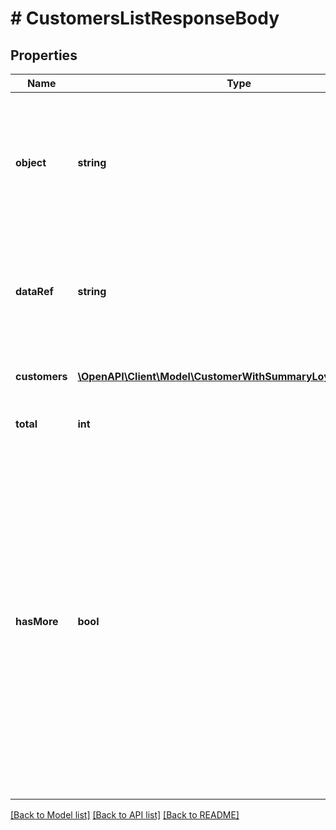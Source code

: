 # # CustomersListResponseBody

## Properties

Name | Type | Description | Notes
------------ | ------------- | ------------- | -------------
**object** | **string** | The type of the object represented by JSON. This object stores information about customers in a dictionary. | [optional] [default to 'list']
**dataRef** | **string** | Identifies the name of the attribute that contains the array of customer objects. | [optional] [default to 'customers']
**customers** | [**\OpenAPI\Client\Model\CustomerWithSummaryLoyaltyReferrals[]**](CustomerWithSummaryLoyaltyReferrals.md) | Contains array of customer objects. | [optional]
**total** | **int** | Total number of customers. | [optional]
**hasMore** | **bool** | As query results are always limited (by the limit parameter), the &#x60;has_more&#x60; flag indicates if there are more records for given filter parameters. This lets you know if you can run another request (with a different end date filter) to get more records returned in the results. | [optional]

[[Back to Model list]](../../README.md#models) [[Back to API list]](../../README.md#endpoints) [[Back to README]](../../README.md)
